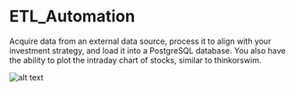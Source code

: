 # ETL_Automation
Acquire data from an external data source, process it to align with your investment strategy, and load it into a PostgreSQL database. You also have the ability to plot the intraday chart of stocks, similar to thinkorswim.

![alt text](https://github.com/fernandobeast/ETL_Automation/blob/Capture.PNG?raw=true)
